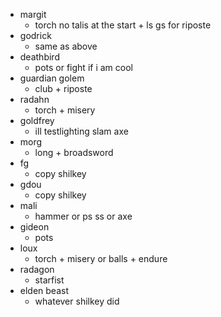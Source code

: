 - margit
	- torch no talis at the start + ls gs for riposte
- godrick
	- same as above
- deathbird
	- pots or fight if i am cool
- guardian golem
	- club + riposte
- radahn
	- torch + misery
- goldfrey
	- ill testlighting slam axe
- morg
	- long + broadsword
- fg
	- copy shilkey
- gdou
	- copy shilkey
- mali
	- hammer or ps ss or axe
- gideon
	- pots
- loux
	- torch + misery or balls + endure
- radagon
	- starfist
- elden beast
	- whatever shilkey did